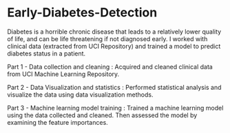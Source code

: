 # Early-Diabetes-Detection
Diabetes is a horrible chronic disease that leads to a relatively lower quality of life, and can be life threatening if not diagnosed early. I worked with clinical data (extracted from UCI Repository) and trained a model to predict diabetes status in a patient.

Part 1 - Data collection and cleaning : Acquired and cleaned clinical data from UCI Machine Learning Repository.

Part 2 - Data Visualization and statistics : Performed statistical analysis and visualize the data using data visualization methods.

Part 3 - Machine learning model training : Trained a machine learning model using the data collected and cleaned. Then assessed the model by examining the feature importances.
